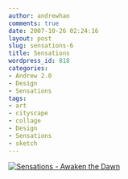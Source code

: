 ```yaml
---
author: andrewhao
comments: true
date: 2007-10-26 02:24:16
layout: post
slug: sensations-6
title: Sensations
wordpress_id: 818
categories:
- Andrew 2.0
- Design
- Sensations
tags:
- art
- cityscape
- collage
- Design
- Sensations
- sketch
---
```


[![Sensations - Awaken the Dawn](http://farm3.static.flickr.com/2379/1756742112_a54cf5e9a8.jpg)](http://www.flickr.com/photos/andrewhao/1756742112/)
